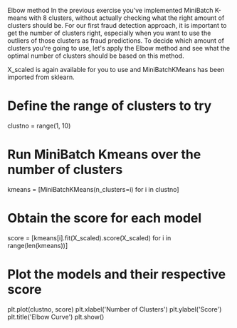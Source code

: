 Elbow method
In the previous exercise you've implemented MiniBatch K-means with 8 clusters, without actually checking what the right amount of clusters should be. For our first fraud detection approach, it is important to get the number of clusters right, especially when you want to use the outliers of those clusters as fraud predictions. To decide which amount of clusters you're going to use, let's apply the Elbow method and see what the optimal number of clusters should be based on this method.

X_scaled is again available for you to use and MiniBatchKMeans has been imported from sklearn.
# Define the range of clusters to try
clustno = range(1, 10)

# Run MiniBatch Kmeans over the number of clusters
kmeans = [MiniBatchKMeans(n_clusters=i) for i in clustno]

# Obtain the score for each model
score = [kmeans[i].fit(X_scaled).score(X_scaled) for i in range(len(kmeans))]

# Plot the models and their respective score 
plt.plot(clustno, score)
plt.xlabel('Number of Clusters')
plt.ylabel('Score')
plt.title('Elbow Curve')
plt.show()
